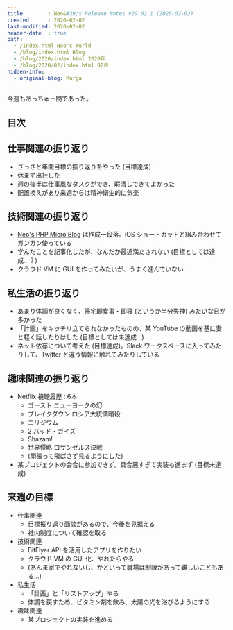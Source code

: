 ```yaml
---
title        : Neo&#39;s Release Notes v29.02.1 (2020-02-02)
created      : 2020-02-02
last-modified: 2020-02-02
header-date  : true
path:
  - /index.html Neo's World
  - /blog/index.html Blog
  - /blog/2020/index.html 2020年
  - /blog/2020/02/index.html 02月
hidden-info:
  - original-blog: Murga
---
```


今週もあっちゅー間であった。

## 目次

## 仕事関連の振り返り

- さっさと年間目標の振り返りをやった (目標達成)
- 休まず出社した
- 週の後半は仕事風なタスクができ、暇潰しできてよかった
- 配置換えがあり来週からは精神衛生的に気楽

## 技術関連の振り返り

- [Neo's PHP Micro Blog](https://github.com/Neos21/neos-php-micro-blog) は作成一段落。iOS ショートカットと組み合わせてガンガン使っている
- 学んだことを記事化したが、なんだか最近満たされない (目標としては達成…？)
- クラウド VM に GUI を作ってみたいが、うまく進んでいない

## 私生活の振り返り

- あまり体調が良くなく、帰宅即食事・即寝 (というか半分失神) みたいな日が多かった
- 「計画」をキッチリ立てられなかったものの、某 YouTube の動画を基に妻と軽く話したりはした (目標としては未達成…)
- ネット依存について考えた (目標達成)。Slack ワークスペースに入ってみたりして、Twitter と違う情報に触れてみたりしている

## 趣味関連の振り返り

- Netflix 視聴履歴 : 6本
  - ゴースト ニューヨークの幻
  - ブレイクダウン ロシア大統領暗殺
  - エリジウム
  - 2 バッド・ガイズ
  - Shazam!
  - 世界侵略 ロサンゼルス決戦
  - (頑張って飛ばさず見るようにした)
- 某プロジェクトの会合に参加できず。具合悪すぎて実装も進まず (目標未達成)

## 来週の目標

- 仕事関連
  - 目標振り返り面談があるので、今後を見据える
  - 社内制度について確認を取る
- 技術関連
  - BitFlyer API を活用したアプリを作りたい
  - クラウド VM の GUI 化、やれたらやる
  - (あんま家でやれないし、かといって職場は制限があって難しいこともある…)
- 私生活
  - 「計画」と「リストアップ」やる
  - 体調を戻すため、ビタミン剤を飲み、太陽の光を浴びるようにする
- 趣味関連
  - 某プロジェクトの実装を進める
